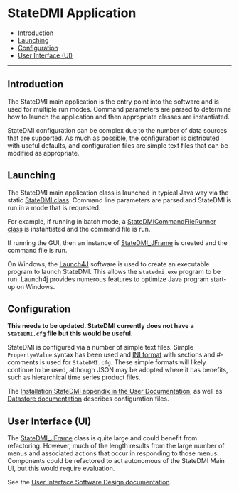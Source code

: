# StateDMI Application #

*   [Introduction](#introduction)
*   [Launching](#launching)
*   [Configuration](#configuration)
*   [User Interface (UI)](#user-interface-ui)

-----

## Introduction ##

The StateDMI main application is the entry point into the software and is used for multiple run modes.
Command parameters are parsed to determine how to launch the application and then
appropriate classes are instantiated.

StateDMI configuration can be complex due to the number of data sources that are supported.
As much as possible, the configuration is distributed with useful defaults,
and configuration files are simple text files that can be modified as appropriate.

## Launching ##

The StateDMI main application class is launched in typical Java way via the
static [StateDMI class](https://github.com/OpenCDSS/cdss-app-statedmi-main/blob/master/src/DWR/DMI/StateDMI/StateDMI.java).
Command line parameters are parsed and StateDMI is run in a mode that is requested.

For example, if running in batch mode, a
[StateDMICommandFileRunner class](https://github.com/OpenCDSS/cdss-app-statedmi-main/blob/master/src/DWR/DMI/StateDMI/StateDMICommandFileRunner.java)
is instantiated and the command file is run.

If running the GUI, then an instance of
[StateDMI_JFrame](https://github.com/OpenCDSS/cdss-app-statedmi-main/blob/master/src/DWR/DMI/StateDMI/StateDMI_JFrame.java)
is created and the command file is run.

On Windows, the [Launch4J](../../resources.md#launch4j) software is used to create an
executable program to launch StateDMI.
This allows the `statedmi.exe` program to be run.
Launch4j provides numerous features to optimize Java program start-up on Windows.

## Configuration ##

**This needs to be updated.  StateDMI currently does not have a `StateDMI.cfg` file but this would be useful.**

StateDMI is configured via a number of simple text files.
Simple `Property=Value` syntax has been used and
[INI format](https://en.wikipedia.org/wiki/INI_file)
with sections and #-comments is used for `StateDMI.cfg`.
These simple formats will likely continue to be used, although JSON may be adopted where it has benefits,
such as hierarchical time series product files.

The [Installation StateDMI appendix in the User Documentation](https://opencdss.state.co.us/statedmi/latest/doc-user/appendix-install/install/),
as well as [Datastore documentation](https://opencdss.state.co.us/statedmi/latest/doc-user/datastore-ref/overview/)
describes configuration files.

## User Interface (UI) ##

The
[StateDMI_JFrame](https://github.com/OpenCDSS/cdss-app-statedmi-main/blob/master/src/DWR/DMI/StateDMI/StateDMI_JFrame.java)
class is quite large and could benefit from refactoring.
However, much of the length results from the large number of menus and associated actions that
occur in responding to those menus.
Components could be refactored to act autonomous of the StateDMI Main UI, but this would require evaluation.

See the [User Interface Software Design documentation](../ui/ui.md).

